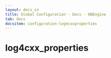 ```yaml
---
layout: docs_cn
title: Global Configuration · Docs · KBEngine
tab: docs
docsitem: configuration-log4cxxproperties
---
```


log4cxx_properties
===================
